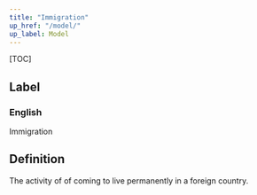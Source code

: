 ```yaml
---
title: "Immigration"
up_href: "/model/"
up_label: Model
---
```


[TOC]

## Label

### English
Immigration


## Definition
The activity of of coming to live permanently in a foreign country. 


    
